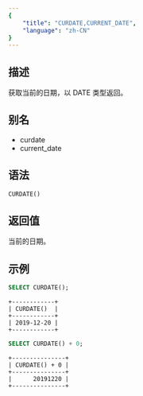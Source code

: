 ```yaml
---
{
    "title": "CURDATE,CURRENT_DATE",
    "language": "zh-CN"
}
---
```


## 描述

获取当前的日期，以 DATE 类型返回。

## 别名

- curdate
- current_date

## 语法

```sql
CURDATE()
```

## 返回值

当前的日期。

## 示例 

```sql
SELECT CURDATE();
```

```text
+------------+
| CURDATE()  |
+------------+
| 2019-12-20 |
+------------+
```

```sql
SELECT CURDATE() + 0;
```

```text
+---------------+
| CURDATE() + 0 |
+---------------+
|      20191220 |
+---------------+
```